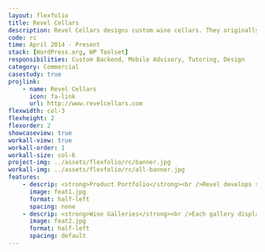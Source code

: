```yaml
---
layout: flexfolio
title: Revel Cellars
description: Revel Cellars designs custom wine cellars. They originally needed an update to their non-responsive website in 2014. Afterwards, I continued to assist with updating the design and back-end workflow.
code: rc
time: April 2014 - Present
stack: [WordPress.org, WP Toolset]
responsibilities: Custom Backend, Mobile Advisory, Tutoring, Design
category: Commercial
casestudy: true
projlink:
    - name: Revel Cellars
      icon: fa-link
      url: http://www.revelcellars.com
flexwidth: col-3
flexheight: 2
flexorder: 2
showcaseview: true
workall-view: true
workall-order: 1
workall-size: col-6
project-img: ../assets/flexfolio/rc/banner.jpg
workall-img: ../assets/flexfolio/rc/all-banner.jpg
features:
    - descrip: <strong>Product Portfolio</strong><br />Revel develops specialty cabinetry and furniture to help customers show off their wine collections in the best way possible. I designed pages that would show off each of these products while also linking users to other relevant information.
      image: feat1.jpg
      format: half-left
      spacing: none
    - descrip: <strong>Wine Galleries</strong><br />Each gallery displays thumbnails and full sized images of completed cellars. The back-end workflow was optimized for the client, making it so images were automatically resized and all items had a standard format.
      image: feat2.jpg
      format: half-left
      spacing: default
---
```

